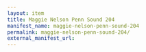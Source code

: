 ```yaml
---
layout: item
title: Maggie Nelson Penn Sound 204
manifest_name: maggie-nelson-penn-sound-204
permalink: maggie-nelson-penn-sound-204/
external_manifest_url: 
---
```

<!-- Add an essay or interpretive material below this line,
using HTML or markdown.  Do not modify this file above this line -->
